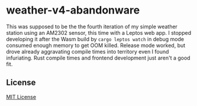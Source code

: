 # weather-v4-abandonware

This was supposed to be the the fourth iteration of my simple weather station
using an AM2302 sensor, this time with a Leptos web app. I stopped developing
it after the Wasm build by `cargo leptos watch` in debug mode consumed enough
memory to get OOM killed. Release mode worked, but drove already aggravating
compile times into territory even I found infuriating. Rust compile times and
frontend development just aren't a good fit.

## License

[MIT License](LICENSE)
